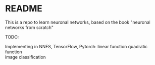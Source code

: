 # README

This is a repo to learn neuronal networks, based on the book "neuronal networks from scratch"


TODO:

Implementing in NNFS, TensorFlow, Pytorch:
    linear function
    quadratic function  
    image classification
